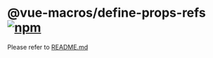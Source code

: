 # @vue-macros/define-props-refs [![npm](https://img.shields.io/npm/v/@vue-macros/define-props-refs.svg)](https://npmjs.com/package/@vue-macros/define-props-refs)

Please refer to [README.md](https://github.com/sxzz/vue-macros#readme)
